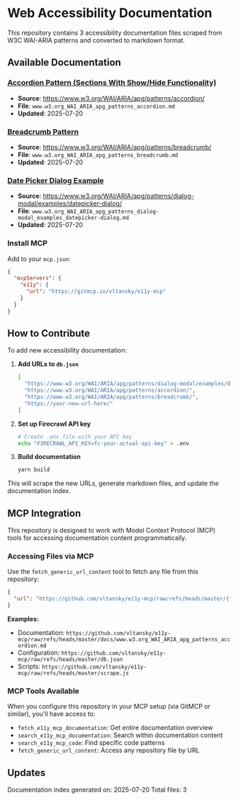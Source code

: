 # Web Accessibility Documentation

This repository contains 3 accessibility documentation files scraped from W3C WAI-ARIA patterns and converted to markdown format.

## Available Documentation

### [Accordion Pattern (Sections With Show/Hide Functionality)](https://github.com/vltansky/e11y-mcp/blob/master/docs/www.w3.org_WAI_ARIA_apg_patterns_accordion.md)
- **Source**: https://www.w3.org/WAI/ARIA/apg/patterns/accordion/
- **File**: `www.w3.org_WAI_ARIA_apg_patterns_accordion.md`
- **Updated**: 2025-07-20

### [Breadcrumb Pattern](https://github.com/vltansky/e11y-mcp/blob/master/docs/www.w3.org_WAI_ARIA_apg_patterns_breadcrumb.md)
- **Source**: https://www.w3.org/WAI/ARIA/apg/patterns/breadcrumb/
- **File**: `www.w3.org_WAI_ARIA_apg_patterns_breadcrumb.md`
- **Updated**: 2025-07-20

### [Date Picker Dialog Example](https://github.com/vltansky/e11y-mcp/blob/master/docs/www.w3.org_WAI_ARIA_apg_patterns_dialog-modal_examples_datepicker-dialog.md)
- **Source**: https://www.w3.org/WAI/ARIA/apg/patterns/dialog-modal/examples/datepicker-dialog/
- **File**: `www.w3.org_WAI_ARIA_apg_patterns_dialog-modal_examples_datepicker-dialog.md`
- **Updated**: 2025-07-20

### Install MCP

Add to your `mcp.json`:
```json
{
  "mcpServers": {
    "e11y": {
      "url": "https://gitmcp.io/vltansky/e11y-mcp"
    }
  }
}
```
## How to Contribute

To add new accessibility documentation:

1. **Add URLs to `db.json`**
   ```json
   [
     "https://www.w3.org/WAI/ARIA/apg/patterns/dialog-modal/examples/datepicker-dialog/",
     "https://www.w3.org/WAI/ARIA/apg/patterns/accordion/",
     "https://www.w3.org/WAI/ARIA/apg/patterns/breadcrumb/",
     "https://your-new-url-here/"
   ]
   ```

2. **Set up Firecrawl API key**
   ```bash
   # Create .env file with your API key
   echo "FIRECRAWL_API_KEY=fc-your-actual-api-key" > .env
   ```

3. **Build documentation**
   ```bash
   yarn build
   ```

This will scrape the new URLs, generate markdown files, and update the documentation index.

## MCP Integration

This repository is designed to work with Model Context Protocol (MCP) tools for accessing documentation content programmatically.

### Accessing Files via MCP

Use the `fetch_generic_url_content` tool to fetch any file from this repository:

```json
{
  "url": "https://github.com/vltansky/e11y-mcp/raw/refs/heads/master/{file_path}"
}
```

**Examples:**
- Documentation: `https://github.com/vltansky/e11y-mcp/raw/refs/heads/master/docs/www.w3.org_WAI_ARIA_apg_patterns_accordion.md`
- Configuration: `https://github.com/vltansky/e11y-mcp/raw/refs/heads/master/db.json`
- Scripts: `https://github.com/vltansky/e11y-mcp/raw/refs/heads/master/scrape.js`

### MCP Tools Available

When you configure this repository in your MCP setup (via GitMCP or similar), you'll have access to:

- `fetch_e11y_mcp_documentation`: Get entire documentation overview
- `search_e11y_mcp_documentation`: Search within documentation content
- `search_e11y_mcp_code`: Find specific code patterns
- `fetch_generic_url_content`: Access any repository file by URL


## Updates

Documentation index generated on: 2025-07-20
Total files: 3
